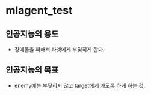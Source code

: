 # mlagent_test
 
## 인공지능의 용도 
* 장애물을 피해서 타겟에게 부딫히게 한다.


## 인공지능의 목표
* enemy에는 부딫히지 않고 target에게 가도록 하게 하는 것.
  
